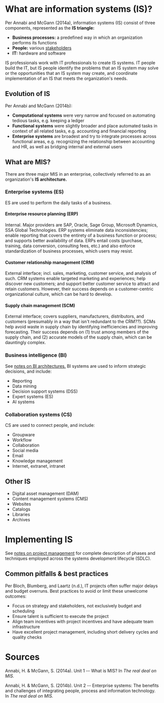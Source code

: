 

# What are information systems (IS)?

Per Annabi and McGann (2014a), information systems (IS) consist of three components, represented as the **IS triangle:**

- **Business processes:** a predefined way in which an organization performs its functions
- **People:** various [stakeholders](project-management.html#stakeholder-analysis)
- **IT:** hardware and software

IS professionals work with IT professionals to create IS systems. IT people build the IT, but IS people identify the problems that an IS system may solve or the opportunities that an IS system may create, and coordinate implementation of an IS that meets the organization's needs. 

## Evolution of IS
    
Per Annabi and McGann (2014b):

- **Computational systems** were very narrow and focused on automating tedious tasks, e.g. keeping a ledger
- **Functional systems** were slightly broader and place automated tasks in context of all related tasks, e.g. accounting and financial reporting
- **Enterprise systems** are broadest and try to integrate processes across functional areas, e.g. recognizing the relationship between accounting and HR, as well as bridging internal and external users

## What are MIS?
    
There are three major MIS in an enterprise, collectively referred to as an organization's **IS architecture.**

### Enterprise systems (ES)

ES are used to perform the daily tasks of a business.

#### Enterprise resource planning (ERP) 

Internal. Major providers are SAP, Oracle, Sage Group, Microsoft Dynamics, SSA Global Technologies. ERP systems eliminate data inconsistencies; enable reporting that covers the entirety of a business function or process; and supports better availability of data. ERPs entail costs (purchase, training, data conversion, consulting fees, etc.) and also enforce standardization of business processes, which users may resist.

#### Customer relationship management (CRM)

External interface; incl. sales, marketing, customer service, and analysis of such. CRM systems enable targeted marketing and experiences; help discover new customers; and support better customer service to attract and retain customers. However, their success depends on a customer-centric organizational culture, which can be hard to develop.

#### Supply chain management (SCM)

External interface; covers suppliers, manufacturers, distributors, and customers (presumably in a way that isn't redundant to the CRM??). SCMs help avoid waste in supply chain by identifying inefficiencies and improving forecasting. Their success depends on (1) trust among members of the supply chain, and (2) accurate models of the supply chain, which can be dauntingly complex.

### Business intelligence (BI)

See [notes on BI architectures.](BI-architectures.html) BI systems are used to inform strategic decisions, and include:

- Reporting
- Data mining
- Decision support systems (DSS)
- Expert systems (ES)
- AI systems

### Collaboration systems (CS)

CS are used to connect people, and include:

- Groupware
- Workflow
- Collaboration
- Social media
- Email
- Knowledge management
- Internet, extranet, intranet

## Other IS

- Digital asset management (DAM)
- Content management systems (CMS)
- Websites
- Catalogs
- Libraries
- Archives

        


# Implementing IS 

See [notes on project management](project-management.html) for complete description of phases and techniques employed across the systems development lifecycle (SDLC).

## Common pitfalls & best practices

Per Bloch, Blumberg, and Laartz (n.d.), IT projects often suffer major delays and budget overruns. Best practices to avoid or limit these unwelcome outcomes:

- Focus on strategy and stakeholders, not exclusively budget and scheduling
- Ensure talent is sufficient to execute the project
- Align team incentives with project incentives and have adequate team infrastructure
- Have excellent project management, including short delivery cycles and quality checks


    

    
    
# Sources

Annabi, H. & McGann, S. (2014a). Unit 1 -- What is MIS? In _The real deal on MIS._

Annabi, H. & McGann, S. (2014b). Unit 2 -- Enterprise systems: The benefits and challenges of integrating people, process and information technology. In _The real deal on MIS._

